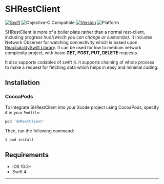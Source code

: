 
# SHRestClient


[![Swift](https://img.shields.io/badge/swift-4-orange.svg?style=flat)](https://developer.apple.com/swift/)
![Objective-C Compatible](https://img.shields.io/badge/Objective--C-Compatible-blue.svg?style=flat)
[![Version](https://img.shields.io/cocoapods/v/SHRestClient.svg?style=flat)](http://cocoapods.org/pods/SHRestClient)
![Platform](https://img.shields.io/badge/Platform-iOS-brightgreen.svg?style=flat)


SHRestClient is more of a boiler plate rather than a normal rest-client, including progress hud/_(which you can change or customize)_. It includes Network Observer for watching connectivity which is based upon [ReachabilitySwift Library](https://github.com/ashleymills/Reachability.swift). It can be used for low to medium network complexity project, with basic **GET, POST, PUT, DELETE** requests.

It also supports codables of swift 4. It supports chaining of whole process to make a request for fetching data which helps in easy and minimal coding.

## Installation

### CocoaPods

To integrate SHRestClient into your Xcode project using CocoaPods, specify it in your `Podfile`:

```ruby
pod 'SHRestClient'
```

Then, run the following command:

```bash
$ pod install
```

## Requirements

- iOS 10.3+
- Swift 4

---
